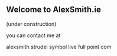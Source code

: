 ## Welcome to AlexSmith.ie

(under construction)

you can contact me at

alexsmith strudel symbol live full point com

